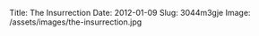 Title: The Insurrection
Date: 2012-01-09
Slug: 3044m3gje
Image: /assets/images/the-insurrection.jpg
